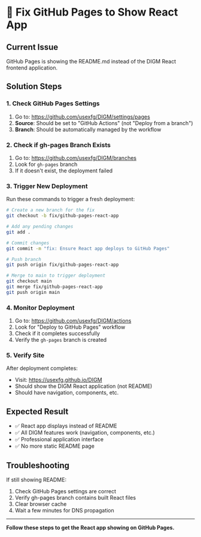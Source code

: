 # 🔧 Fix GitHub Pages to Show React App

## Current Issue
GitHub Pages is showing the README.md instead of the DIGM React frontend application.

## Solution Steps

### 1. Check GitHub Pages Settings
1. Go to: https://github.com/usexfg/DIGM/settings/pages
2. **Source**: Should be set to "GitHub Actions" (not "Deploy from a branch")
3. **Branch**: Should be automatically managed by the workflow

### 2. Check if gh-pages Branch Exists
1. Go to: https://github.com/usexfg/DIGM/branches
2. Look for `gh-pages` branch
3. If it doesn't exist, the deployment failed

### 3. Trigger New Deployment
Run these commands to trigger a fresh deployment:

```bash
# Create a new branch for the fix
git checkout -b fix/github-pages-react-app

# Add any pending changes
git add .

# Commit changes
git commit -m "fix: Ensure React app deploys to GitHub Pages"

# Push branch
git push origin fix/github-pages-react-app

# Merge to main to trigger deployment
git checkout main
git merge fix/github-pages-react-app
git push origin main
```

### 4. Monitor Deployment
1. Go to: https://github.com/usexfg/DIGM/actions
2. Look for "Deploy to GitHub Pages" workflow
3. Check if it completes successfully
4. Verify the `gh-pages` branch is created

### 5. Verify Site
After deployment completes:
- Visit: https://usexfg.github.io/DIGM
- Should show the DIGM React application (not README)
- Should have navigation, components, etc.

## Expected Result
- ✅ React app displays instead of README
- ✅ All DIGM features work (navigation, components, etc.)
- ✅ Professional application interface
- ✅ No more static README page

## Troubleshooting
If still showing README:
1. Check GitHub Pages settings are correct
2. Verify gh-pages branch contains built React files
3. Clear browser cache
4. Wait a few minutes for DNS propagation

---
**Follow these steps to get the React app showing on GitHub Pages.** 